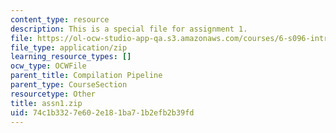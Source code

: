 ```yaml
---
content_type: resource
description: This is a special file for assignment 1.
file: https://ol-ocw-studio-app-qa.s3.amazonaws.com/courses/6-s096-introduction-to-c-and-c-january-iap-2013/74c1b3327e602e181ba71b2efb2b39fd_assn1.zip
file_type: application/zip
learning_resource_types: []
ocw_type: OCWFile
parent_title: Compilation Pipeline
parent_type: CourseSection
resourcetype: Other
title: assn1.zip
uid: 74c1b332-7e60-2e18-1ba7-1b2efb2b39fd
---
```

